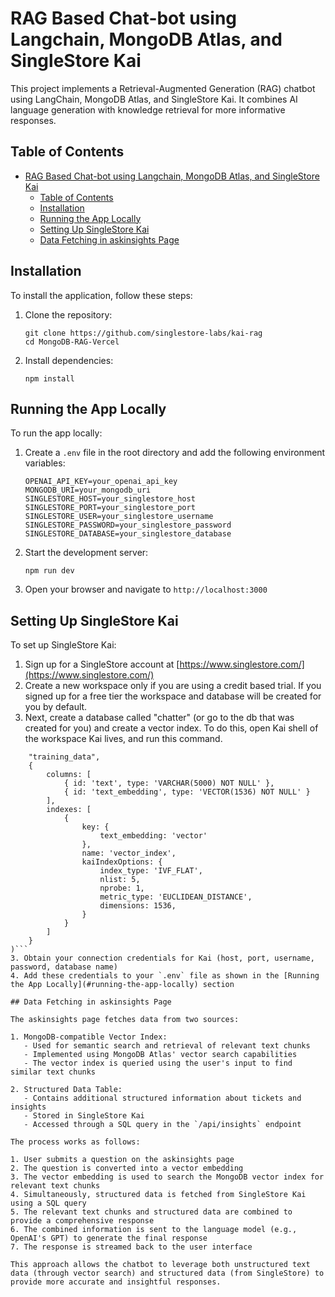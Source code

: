 # RAG Based Chat-bot using Langchain, MongoDB Atlas, and SingleStore Kai

This project implements a Retrieval-Augmented Generation (RAG) chatbot using LangChain, MongoDB Atlas, and SingleStore Kai. It combines AI language generation with knowledge retrieval for more informative responses.

## Table of Contents

- [RAG Based Chat-bot using Langchain, MongoDB Atlas, and SingleStore Kai](#rag-based-chat-bot-using-langchain-mongodb-atlas-and-singlestore-kai)
  - [Table of Contents](#table-of-contents)
  - [Installation](#installation)
  - [Running the App Locally](#running-the-app-locally)
  - [Setting Up SingleStore Kai](#setting-up-singlestore-kai)
  - [Data Fetching in askinsights Page](#data-fetching-in-askinsights-page)

## Installation

To install the application, follow these steps:

1. Clone the repository:
   ```
   git clone https://github.com/singlestore-labs/kai-rag
   cd MongoDB-RAG-Vercel
   ```

2. Install dependencies:
   ```
   npm install
   ```

## Running the App Locally

To run the app locally:

1. Create a `.env` file in the root directory and add the following environment variables:
   ```
   OPENAI_API_KEY=your_openai_api_key
   MONGODB_URI=your_mongodb_uri
   SINGLESTORE_HOST=your_singlestore_host
   SINGLESTORE_PORT=your_singlestore_port
   SINGLESTORE_USER=your_singlestore_username
   SINGLESTORE_PASSWORD=your_singlestore_password
   SINGLESTORE_DATABASE=your_singlestore_database
   ```

2. Start the development server:
   ```
   npm run dev
   ```

3. Open your browser and navigate to `http://localhost:3000`

## Setting Up SingleStore Kai

To set up SingleStore Kai:

1. Sign up for a SingleStore account at [https://www.singlestore.com/](https://www.singlestore.com/)
2. Create a new workspace only if you are using a credit based trial. If you signed up for a free tier the workspace and database will be created for you by default.
3. Next, create a database called "chatter" (or go to the db that was created for you) and create a vector index. To do this, open Kai shell of the workspace Kai lives, and run this command.
```db.createCollection(
    "training_data",
	{
		columns: [
			{ id: 'text', type: 'VARCHAR(5000) NOT NULL' },
			{ id: 'text_embedding', type: 'VECTOR(1536) NOT NULL' }
		],
		indexes: [
			{
				key: {
					text_embedding: 'vector'
				},
				name: 'vector_index',
				kaiIndexOptions: {
					index_type: 'IVF_FLAT',
					nlist: 5,
					nprobe: 1,
					metric_type: 'EUCLIDEAN_DISTANCE',
					dimensions: 1536,
				}
			}
		]
	}
)```
3. Obtain your connection credentials for Kai (host, port, username, password, database name)
4. Add these credentials to your `.env` file as shown in the [Running the App Locally](#running-the-app-locally) section

## Data Fetching in askinsights Page

The askinsights page fetches data from two sources:

1. MongoDB-compatible Vector Index:
   - Used for semantic search and retrieval of relevant text chunks
   - Implemented using MongoDB Atlas' vector search capabilities
   - The vector index is queried using the user's input to find similar text chunks

2. Structured Data Table:
   - Contains additional structured information about tickets and insights
   - Stored in SingleStore Kai
   - Accessed through a SQL query in the `/api/insights` endpoint

The process works as follows:

1. User submits a question on the askinsights page
2. The question is converted into a vector embedding
3. The vector embedding is used to search the MongoDB vector index for relevant text chunks
4. Simultaneously, structured data is fetched from SingleStore Kai using a SQL query
5. The relevant text chunks and structured data are combined to provide a comprehensive response
6. The combined information is sent to the language model (e.g., OpenAI's GPT) to generate the final response
7. The response is streamed back to the user interface

This approach allows the chatbot to leverage both unstructured text data (through vector search) and structured data (from SingleStore) to provide more accurate and insightful responses.


